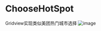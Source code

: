 # ChooseHotSpot
Gridview实现类似美团热门城市选择
![image](https://github.com/Glorylan/ChooseHotSpot/blob/master/Choose.gif)
